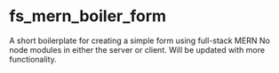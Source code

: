 # fs_mern_boiler_form
A short boilerplate for creating a simple form using full-stack MERN
No node modules in either the server or client. Will be updated with more functionality.
